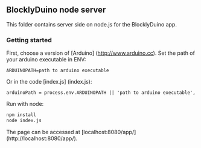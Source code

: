 ## BlocklyDuino node server

This folder contains server side on node.js for the BlocklyDuino app.

### Getting started

First, choose a version of [Arduino] (http://www.arduino.cc).
Set the path of your arduino executable in ENV:

    ARDUINOPATH=path to arduino executable

Or in the code [index.js] (index.js):

    arduinoPath = process.env.ARDUINOPATH || 'path to arduino executable',

Run with node:

```bash
npm install
node index.js
```

The page can be accessed at [localhost:8080/app/] (http://localhost:8080/app/).

